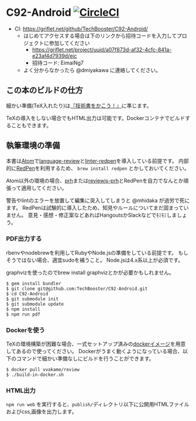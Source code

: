 # C92-Android [![CircleCI](https://circleci.com/gh/TechBooster/C92-Android.svg?style=svg&circle-token=e510d12baf99365966c6b219d4abfe2d77431560)](https://circleci.com/gh/TechBooster/C92-Android)

- CI: https://griflet.net/github/TechBooster/C92-Android/
  - はじめてアクセスする場合は下のリンクから招待コードを入力してプロジェクトに参加してください
    - https://griflet.net/project/uuid/a07f873d-af32-4cfc-841a-e23af4d7939d/eic
    - 招待コード: EimaiNg7
  - よく分からなかったら @dmiyakawa に連絡してください。


## この本のビルドの仕方

細かい準備(TeX入れたり)は[『技術書をかこう！』](https://github.com/TechBooster/C89-FirstStepReVIEW-v2)に準じます。

TeXの導入をしない場合でもHTML出力は可能です。Dockerコンテナでビルドすることもできます。

## 執筆環境の準備

本書は[Atom](https://atom.io/)で[language-review](https://atom.io/packages/language-review)と[linter-redpen](https://atom.io/packages/linter-redpen)を導入している前提です。
内部的に[RedPen](http://redpen.cc/)を利用するため、 `brew install redpen` とかしておいてください。

Atom以外の環境の場合、[prh](https://github.com/vvakame/prh)または[reviewjs-prh](https://github.com/vvakame/reviewjs-prh)とRedPenを自力でなんとか頑張って適用してください。

警告やlintのエラーを放置して編集に突入してしまうと @mhidaka が過労で死にます。
RedPenは試験的に導入したため、知見やルールについてまだ固まっていません。
意見・感想・修正案などあればHangoutsかSlackなどでﾓﾐﾓﾐしましょう。

### PDF出力する

rbenvやnodebrewを利用してRubyやNode.jsの準備をしている前提です。
もしそうではない場合、適宜sudoを補うこと。
Node.jsは4.x系以上が必須です。

graphvizを使ったのでbrew install graphvizとかが必要かもしれません。

```
$ gem install bundler
$ git clone git@github.com:TechBooster/C92-Android.git
$ cd C92-Android
$ git submodule init
$ git submodule update
$ npm install
$ npm run pdf
```

### Dockerを使う

TeXの環境構築が困難な場合、一式セットアップ済みの[dockerイメージ](https://registry.hub.docker.com/u/vvakame/review/)を用意してあるので使ってください。
Dockerがうまく動くようになっている場合、以下のコマンドで細かい準備なしにビルドを行うことができます。

```
$ docker pull vvakame/review
$ ./build-in-docker.sh
```

### HTML出力

`npm run web` を実行すると、`publish/`ディレクトリ以下に公開用HTMLファイルおよびcss,画像を出力します。
